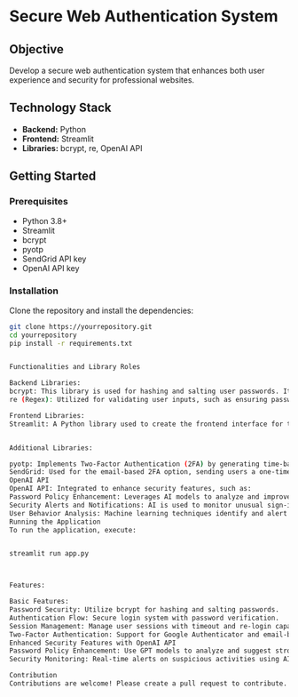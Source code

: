 # Secure Web Authentication System

## Objective
Develop a secure web authentication system that enhances both user experience and security for professional websites.

## Technology Stack
- **Backend:** Python
- **Frontend:** Streamlit
- **Libraries:** bcrypt, re, OpenAI API

## Getting Started

### Prerequisites
- Python 3.8+
- Streamlit
- bcrypt
- pyotp
- SendGrid API key
- OpenAI API key

### Installation
Clone the repository and install the dependencies:
```bash
git clone https://yourrepository.git
cd yourrepository
pip install -r requirements.txt


Functionalities and Library Roles

Backend Libraries:
bcrypt: This library is used for hashing and salting user passwords. It provides a secure way to store passwords in the database, ensuring they are resistant to brute force attacks.
re (Regex): Utilized for validating user inputs, such as ensuring password complexity requirements are met and formatting checks on emails or usernames.

Frontend Libraries: 
Streamlit: A Python library used to create the frontend interface for the web authentication system. Streamlit allows for quick prototyping and easy deployment of web apps, providing interactive user elements like forms and buttons for login procedures.


Additional Libraries:

pyotp: Implements Two-Factor Authentication (2FA) by generating time-based one-time passwords (TOTPs). This enhances security by requiring a second form of verification beyond just the username and password.
SendGrid: Used for the email-based 2FA option, sending users a one-time verification code via email which they need to enter to complete the login process.
OpenAI API
OpenAI API: Integrated to enhance security features, such as:
Password Policy Enhancement: Leverages AI models to analyze and improve password strength against common hacking techniques.
Security Alerts and Notifications: AI is used to monitor unusual sign-in attempts or anomalous behavior patterns, sending real-time alerts to users and administrators.
User Behavior Analysis: Machine learning techniques identify and alert on deviations from typical user activity, which may indicate potential security breaches.
Running the Application
To run the application, execute:


streamlit run app.py



Features:

Basic Features:
Password Security: Utilize bcrypt for hashing and salting passwords.
Authentication Flow: Secure login system with password verification.
Session Management: Manage user sessions with timeout and re-login capabilities.
Two-Factor Authentication: Support for Google Authenticator and email-based tokens via SendGrid.
Enhanced Security Features with OpenAI API
Password Policy Enhancement: Use GPT models to analyze and suggest stronger passwords.
Security Monitoring: Real-time alerts on suspicious activities using AI-driven analysis.

Contribution
Contributions are welcome! Please create a pull request to contribute.
